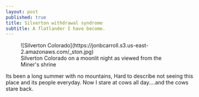 ```yaml
---
layout: post
published: true
title: Silverton withdrawal syndrome
subtitle: A flatlander I have become.
---
```

<figure>
![Silverton Colorado](https://jonbcarroll.s3.us-east-2.amazonaws.com/_ston.jpg)
  <figcaption> Silverton Colorado on a moonlit night as viewed from the Miner's shrine</figcaption>
  </figure>

Its been a long summer with no mountains, 
Hard to describe not seeing this place and its people everyday. Now I stare at cows all day....and the cows stare back.

